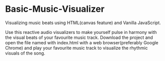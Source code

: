 # Basic-Music-Visualizer

Visualizing music beats using HTML(canvas feature) and Vanilla JavaScript.

Use this reactive audio visualizers to make yourself pulse in harmony with the visual beats of your favourite music track.
Download the project and open the file named with index.html with a web browser(preferably Google Chrome) and play your favourite music track to visualize the rhythmic visuals of the song.
